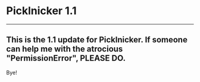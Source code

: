 # Picklnicker 1.1
---
This is the 1.1 update for Picklnicker. If someone can help me with the atrocious "PermissionError", PLEASE DO.
---
Bye!
